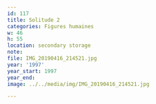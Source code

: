 ```yaml
---
id: 117
title: Solitude 2
categories: Figures humaines
w: 46
h: 55
location: secondary storage
note:
file: IMG_20190416_214521.jpg
year: '1997'
year_start: 1997
year_end:
image: ../../media/img/IMG_20190416_214521.jpg

---
```

